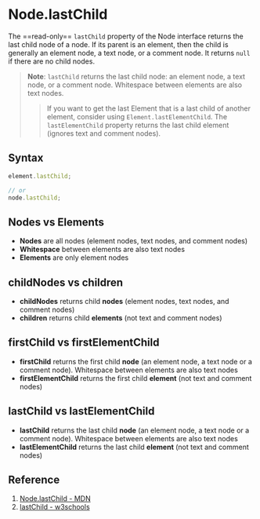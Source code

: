 # Node.lastChild

The ==read-only== `lastChild` property of the Node interface returns the last child node of a node. If its parent is an element, then the child is generally an element node, a text node, or a comment node. It returns `null` if there are no child nodes.

> **Note**: `lastChild` returns the last child node: an element node, a text node, or a comment node. Whitespace between elements are also text nodes.
>
> > If you want to get the last Element that is a last child of another element, consider using `Element.lastElementChild`. The `lastElementChild` property returns the last child element (ignores text and comment nodes).

## Syntax

```js
element.lastChild;

// or
node.lastChild;
```

## Nodes vs Elements

- **Nodes** are all nodes (element nodes, text nodes, and comment nodes)
- **Whitespace** between elements are also text nodes
- **Elements** are only element nodes

## childNodes vs children

- **childNodes** returns child **nodes** (element nodes, text nodes, and comment nodes)
- **children** returns child **elements** (not text and comment nodes)

## firstChild vs firstElementChild

- **firstChild** returns the first child **node** (an element node, a text node or a comment node). Whitespace between elements are also text nodes
- **firstElementChild** returns the first child **element** (not text and comment nodes)

## lastChild vs lastElementChild

- **lastChild** returns the last child **node** (an element node, a text node or a comment node). Whitespace between elements are also text nodes
- **lastElementChild** returns the last child **element** (not text and comment nodes)

## Reference

1. [Node.lastChild - MDN](https://developer.mozilla.org/en-US/docs/Web/API/Node/lastChild)
2. [lastChild - w3schools](https://www.w3schools.com/jsref/prop_node_lastchild.asp)

